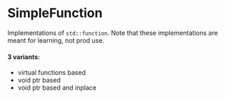 # SimpleFunction
Implementations of `std::function`. Note that these implementations are meant for learning, not prod use.
#### 3 variants:
* virtual functions based
* void ptr based
* void ptr based and inplace

